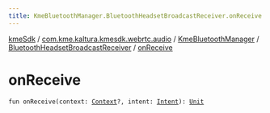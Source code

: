 ```yaml
---
title: KmeBluetoothManager.BluetoothHeadsetBroadcastReceiver.onReceive - kmeSdk
---
```


[kmeSdk](../../../index.html) / [com.kme.kaltura.kmesdk.webrtc.audio](../../index.html) / [KmeBluetoothManager](../index.html) / [BluetoothHeadsetBroadcastReceiver](index.html) / [onReceive](./on-receive.html)

# onReceive

`fun onReceive(context: `[`Context`](https://developer.android.com/reference/android/content/Context.html)`?, intent: `[`Intent`](https://developer.android.com/reference/android/content/Intent.html)`): `[`Unit`](https://kotlinlang.org/api/latest/jvm/stdlib/kotlin/-unit/index.html)